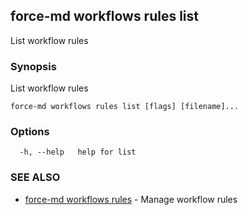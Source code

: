 ## force-md workflows rules list

List workflow rules

### Synopsis

List workflow rules

```
force-md workflows rules list [flags] [filename]...
```

### Options

```
  -h, --help   help for list
```

### SEE ALSO

* [force-md workflows rules](force-md_workflows_rules.md)	 - Manage workflow rules

